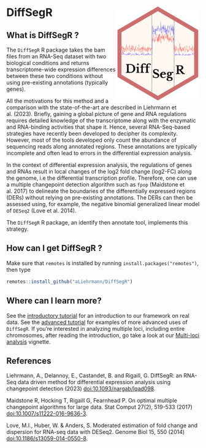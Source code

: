 
<!-- README.md is generated from README.Rmd. Please edit that file -->

<!-- badges: start -->

<!-- badges: end -->

# DiffSegR <img src="man/figures/logo.png" style="float:right; height:250px;" />

## What is DiffSegR ?

The `DiffSegR` R package takes the bam files from an RNA-Seq dataset
with two biological conditions and returns transcriptome-wide expression
differences between these two conditions without using pre-existing
annotations (typically genes).

All the motivations for this method and a comparison with the
state-of-the-art are described in Liehrmann et al. (2023). Briefly,
gaining a global picture of gene and RNA regulations requires detailed
knowledge of the transcriptome along with the enzymatic and RNA-binding
activities that shape it. Hence, several RNA-Seq-based strategies have
recently been developed to decipher its complexity. However, most of the
tools developed only count the abundance of sequencing reads along
annotated regions. These annotations are typically incomplete and often
lead to errors in the differential expression analysis.

In the context of differential expression analysis, the regulations of
genes and RNAs result in local changes of the log2 fold change (log2-FC)
along the genome, i.e the differential transcription profile. Therefore,
one can use a multiple changepoint detection algorithm such as `fpop`
(Maidstone et al. 2017) to delineate the boundaries of the
differentially expressed regions (DERs) without relying on pre-existing
annotations. The DERs can then be assessed using, for example, the
negative binomial generalized linear model of `DESeq2` (Love et
al. 2014).

The `DiffSegR` R package, an identify then annotate tool, implements
this strategy.

## How can I get DiffSegR ?

Make sure that `remotes` is installed by running
`install.packages("remotes")`, then type

``` r
remotes::install_github("aLiehrmann/DiffSegR")
```

## Where can I learn more?

See the [introductory
tutorial](https://aliehrmann.github.io/DiffSegR/articles/introductory_tutorial.html)
for an introduction to our framework on real data. See the [advanced
tutorial](https://aliehrmann.github.io/DiffSegR/articles/advanced_uses.html)
for examples of more advanced uses of `DiffSegR`. If you’re interested
in analyzing multiple loci, including entire chromosomes, after reading
the introduction, go take a look at our [Multi-loci
analysis](https://aliehrmann.github.io/DiffSegR/articles/multi_loci.html)
vignette.

## References

Liehrmann, A., Delannoy, E., Castandet, B. and Rigaill, G. DiffSegR: an
RNA-Seq data driven method for differential expression analysis using
changepoint detection (2023)
[doi:10.1093/nargab/lqad098](https://doi.org/10.1093/nargab/lqad098).

Maidstone R, Hocking T, Rigaill G, Fearnhead P. On optimal multiple
changepoint algorithms for large data. Stat Comput 27(2), 519-533 (2017)
[doi:10.1007/s11222-016-9636-3](https://link.springer.com/article/10.1007/s11222-016-9636-3).

Love, M.I., Huber, W. & Anders, S. Moderated estimation of fold change
and dispersion for RNA-seq data with DESeq2. Genome Biol 15, 550 (2014)
[doi:10.1186/s13059-014-0550-8](https://genomebiology.biomedcentral.com/articles/10.1186/s13059-014-0550-8).
